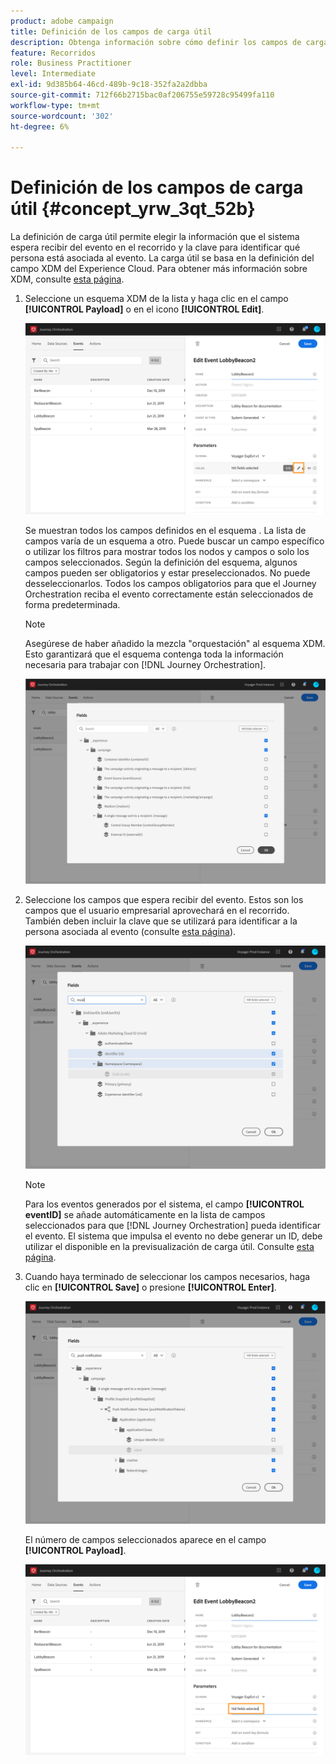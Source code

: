 ```yaml
---
product: adobe campaign
title: Definición de los campos de carga útil
description: Obtenga información sobre cómo definir los campos de carga útil
feature: Recorridos
role: Business Practitioner
level: Intermediate
exl-id: 9d385b64-46cd-489b-9c18-352fa2a2dbba
source-git-commit: 712f66b2715bac0af206755e59728c95499fa110
workflow-type: tm+mt
source-wordcount: '302'
ht-degree: 6%

---
```


# Definición de los campos de carga útil {#concept_yrw_3qt_52b}

La definición de carga útil permite elegir la información que el sistema espera recibir del evento en el recorrido y la clave para identificar qué persona está asociada al evento. La carga útil se basa en la definición del campo XDM del Experience Cloud. Para obtener más información sobre XDM, consulte [esta página](https://docs.adobe.com/content/help/es-ES/experience-platform/xdm/home.html).

1. Seleccione un esquema XDM de la lista y haga clic en el campo **[!UICONTROL Payload]** o en el icono **[!UICONTROL Edit]**.

   ![](../assets/journey8.png)

   Se muestran todos los campos definidos en el esquema . La lista de campos varía de un esquema a otro. Puede buscar un campo específico o utilizar los filtros para mostrar todos los nodos y campos o solo los campos seleccionados. Según la definición del esquema, algunos campos pueden ser obligatorios y estar preseleccionados. No puede desseleccionarlos. Todos los campos obligatorios para que el Journey Orchestration reciba el evento correctamente están seleccionados de forma predeterminada.

   >[!NOTE]
   >
   >Asegúrese de haber añadido la mezcla &quot;orquestación&quot; al esquema XDM. Esto garantizará que el esquema contenga toda la información necesaria para trabajar con [!DNL Journey Orchestration].

   ![](../assets/journey9.png)

1. Seleccione los campos que espera recibir del evento. Estos son los campos que el usuario empresarial aprovechará en el recorrido. También deben incluir la clave que se utilizará para identificar a la persona asociada al evento (consulte [esta página](../event/defining-the-event-key.md)).

   ![](../assets/journey10.png)

   >[!NOTE]
   >
   >Para los eventos generados por el sistema, el campo **[!UICONTROL eventID]** se añade automáticamente en la lista de campos seleccionados para que [!DNL Journey Orchestration] pueda identificar el evento. El sistema que impulsa el evento no debe generar un ID, debe utilizar el disponible en la previsualización de carga útil. Consulte [esta página](../event/previewing-the-payload.md).

1. Cuando haya terminado de seleccionar los campos necesarios, haga clic en **[!UICONTROL Save]** o presione **[!UICONTROL Enter]**.

   ![](../assets/journey11.png)

   El número de campos seleccionados aparece en el campo **[!UICONTROL Payload]**.

   ![](../assets/journey12.png)
